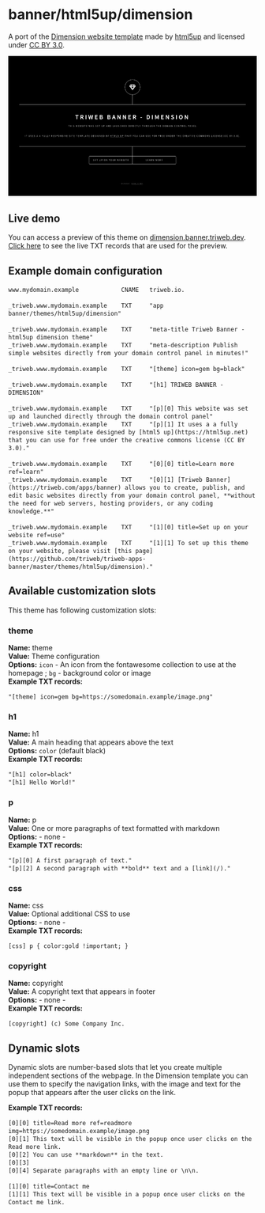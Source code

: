 # banner/html5up/dimension

A port of the [Dimension website template](https://html5up.net/dimension) made by [html5up](https://html5up.net/) and licensed under [CC BY 3.0](https://html5up.net/license).

![banner/html5up/dimension](preview.png)

## Live demo

You can access a preview of this theme on [dimension.banner.triweb.dev](https://dimension.banner.triweb.dev/).<br/>
[Click here](https://mxtoolbox.com/SuperTool.aspx?action=txt%3a_triweb.dimension.banner.triweb.dev&run=toolpage) to see the live TXT records that are used for the preview.

## Example domain configuration

```
www.mydomain.example            CNAME   triweb.io.

_triweb.www.mydomain.example    TXT     "app banner/themes/html5up/dimension"

_triweb.www.mydomain.example    TXT     "meta-title Triweb Banner - html5up dimension theme"
_triweb.www.mydomain.example    TXT     "meta-description Publish simple websites directly from your domain control panel in minutes!"

_triweb.www.mydomain.example    TXT     "[theme] icon=gem bg=black"

_triweb.www.mydomain.example    TXT     "[h1] TRIWEB BANNER - DIMENSION"

_triweb.www.mydomain.example    TXT     "[p][0] This website was set up and launched directly through the domain control panel"
_triweb.www.mydomain.example    TXT     "[p][1] It uses a a fully responsive site template designed by [html5 up](https://html5up.net) that you can use for free under the creative commons license (CC BY 3.0)."

_triweb.www.mydomain.example    TXT     "[0][0] title=Learn more ref=learn"
_triweb.www.mydomain.example    TXT     "[0][1] [Triweb Banner](https://triweb.com/apps/banner) allows you to create, publish, and edit basic websites directly from your domain control panel, **without the need for web servers, hosting providers, or any coding knowledge.**"

_triweb.www.mydomain.example    TXT     "[1][0] title=Set up on your website ref=use"
_triweb.www.mydomain.example    TXT     "[1][1] To set up this theme on your website, please visit [this page](https://github.com/triweb/triweb-apps-banner/master/themes/html5up/dimension)."

```

## Available customization slots

This theme has following customization slots:

### theme

**Name:**       theme<br/>
**Value:**      Theme configuration<br/>
**Options:**    `icon` - An icon from the fontawesome collection to use at the homepage ; `bg` - background color or image<br/>
**Example TXT records:**
```
"[theme] icon=gem bg=https://somedomain.example/image.png"
```


### h1

**Name:**       h1<br/>
**Value:**      A main heading that appears above the text<br/>
**Options:**    `color` (default black)<br/>
**Example TXT records:**
```
"[h1] color=black"
"[h1] Hello World!"
```

### p

**Name:**       p<br/>
**Value:**      One or more paragraphs of text formatted with markdown<br/>
**Options:**    - none -<br/>
**Example TXT records:**
```
"[p][0] A first paragraph of text."
"[p][2] A second paragraph with **bold** text and a [link](/)."
```

### css

**Name:**       css<br/>
**Value:**      Optional additional CSS to use<br/>
**Options:**    - none -<br/>
**Example TXT records:**

```
[css] p { color:gold !important; }
```

### copyright

**Name:**       copyright<br/>
**Value:**      A copyright text that appears in footer<br/>
**Options:**    - none -<br/>
**Example TXT records:**
```
[copyright] (c) Some Company Inc.
```

## Dynamic slots

Dynamic slots are number-based slots that let you create multiple independent sections of the webpage. 
In the Dimension template you can use them to specify the navigation links, with the image and text for the popup that appears after the user clicks on the link.

**Example TXT records:**

```
[0][0] title=Read more ref=readmore img=https://somedomain.example/image.png
[0][1] This text will be visible in the popup once user clicks on the Read more link.
[0][2] You can use **markdown** in the text.
[0][3]
[0][4] Separate paragraphs with an empty line or \n\n. 

[1][0] title=Contact me
[1][1] This text will be visible in a popup once user clicks on the Contact me link.   
```
